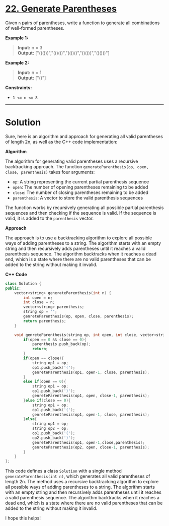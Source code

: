# [22. Generate Parentheses](https://leetcode.com/problems/generate-parentheses/)

Given `n` pairs of parentheses, write a function to generate all combinations of well-formed parentheses.

**Example 1:**

>**Input:** n = 3<br>
**Output:** ["((()))","(()())","(())()","()(())","()()()"]

**Example 2:**

>**Input:** n = 1<br>
**Output:** ["()"]
 

**Constraints:**

- `1 <= n <= 8`
---
# Solution
Sure, here is an algorithm and approach for generating all valid parentheses of length 2n, as well as the C++ code implementation:

**Algorithm**

The algorithm for generating valid parentheses uses a recursive backtracking approach. The function `generateParenthesis(op, open, close, parenthesis)` takes four arguments:

* `op`: A string representing the current partial parenthesis sequence
* `open`: The number of opening parentheses remaining to be added
* `close`: The number of closing parentheses remaining to be added
* `parenthesis`: A vector to store the valid parenthesis sequences

The function works by recursively generating all possible partial parenthesis sequences and then checking if the sequence is valid. If the sequence is valid, it is added to the `parenthesis` vector.

**Approach**

The approach is to use a backtracking algorithm to explore all possible ways of adding parentheses to a string. The algorithm starts with an empty string and then recursively adds parentheses until it reaches a valid parenthesis sequence. The algorithm backtracks when it reaches a dead end, which is a state where there are no valid parentheses that can be added to the string without making it invalid.

**C++ Code**

```c++
class Solution {
public:
    vector<string> generateParenthesis(int n) {
        int open = n;
        int close = n;
        vector<string> parenthesis;
        string op = "";
        genreteParenthesis(op, open, close, parenthesis);
        return parenthesis;
    }

    void genreteParenthesis(string op, int open, int close, vector<string> &parenthesis){
        if(open == 0 && close == 0){
            parenthesis.push_back(op);
            return;
        }
        if(open == close){
            string op1 = op;
            op1.push_back('(');
            genreteParenthesis(op1, open-1, close, parenthesis);
        }
        else if(open == 0){
            string op1 = op;
            op1.push_back(')');
            genreteParenthesis(op1, open, close-1, parenthesis);
        }else if(close == 0){
            string op1 = op;
            op1.push_back('(');
            genreteParenthesis(op1, open-1, close, parenthesis);
        }else{
            string op1 = op;
            string op2 = op;
            op1.push_back('(');
            op2.push_back(')');
            genreteParenthesis(op1, open-1,close,parenthesis);
            genreteParenthesis(op2, open, close-1, parenthesis);
        }
    }
};
```

This code defines a class `Solution` with a single method `generateParenthesis(int n)`, which generates all valid parentheses of length 2n. The method uses a recursive backtracking algorithm to explore all possible ways of adding parentheses to a string. The algorithm starts with an empty string and then recursively adds parentheses until it reaches a valid parenthesis sequence. The algorithm backtracks when it reaches a dead end, which is a state where there are no valid parentheses that can be added to the string without making it invalid.

I hope this helps!